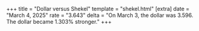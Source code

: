 +++
title = "Dollar versus Shekel"
template = "shekel.html"
[extra]
date = "March  4, 2025"
rate = "3.643"
delta = "On March  3, the dollar was 3.596. The dollar became 1.303% stronger."
+++
